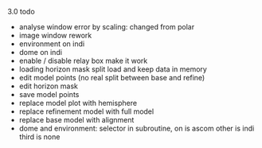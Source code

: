 3.0 todo
- analyse window error by scaling: changed from polar
- image window rework
- environment on indi
- dome on indi
- enable / disable relay box make it work
- loading horizon mask split load and keep data in memory
- edit model points (no real split between base and refine)
- edit horizon mask
- save model points
- replace model plot with hemisphere
- replace refinement model with full model
- replace base model with alignment
- dome and environment: selector in subroutine, on is ascom other is indi third is none